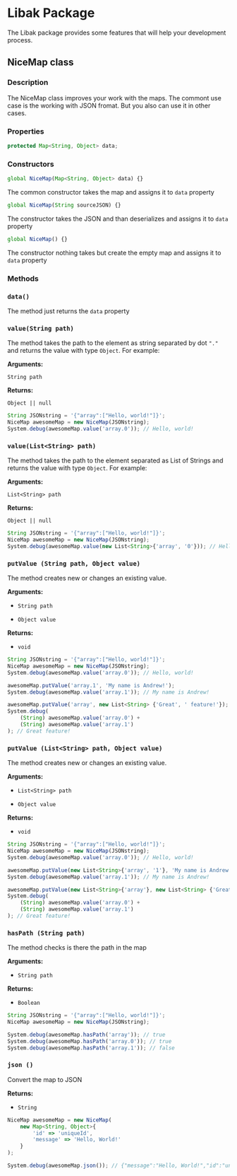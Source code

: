 # **Libak Package**

The Libak package provides some features that will help your development process.

## NiceMap class
### **Description**
The NiceMap class improves your work with the maps. The commont use case is the working with JSON fromat. But you also can use it in other cases.

### **Properties**
```js
protected Map<String, Object> data;
```

### **Constructors**

```js
global NiceMap(Map<String, Object> data) {}
```
The common constructor takes the map and assigns it to `data` property

```js
global NiceMap(String sourceJSON) {}
```
The constructor takes the JSON and than deserializes and assigns it to `data` property

```js
global NiceMap() {}
```
The constructor nothing takes but create the empty map and assigns it to `data` property

### **Methods**

### **`data()`**
The method just returns the `data` property

### **`value(String path)`**

The method takes the path to the element as string separated by dot `"."` and returns the value with type `Object`. For example:

**Arguments:**

`String path`

**Returns:**

`Object || null`

```js
String JSONstring = '{"array":["Hello, world!"]}';
NiceMap awesomeMap = new NiceMap(JSONstring);
System.debug(awesomeMap.value('array.0')); // Hello, world!
```

### **`value(List<String> path)`**

The method takes the path to the element separated as List of Strings and returns the value with type `Object`. For example:

**Arguments:**

`List<String> path`

**Returns:**

`Object || null`

```js
String JSONstring = '{"array":["Hello, world!"]}';
NiceMap awesomeMap = new NiceMap(JSONstring);
System.debug(awesomeMap.value(new List<String>{'array', '0'})); // Hello, world!
```

### **`putValue (String path, Object value)`**

The method creates new or changes an existing value.

**Arguments:**

- `String path`

- `Object value`

**Returns:**

- `void`
```js
String JSONstring = '{"array":["Hello, world!"]}';
NiceMap awesomeMap = new NiceMap(JSONstring);
System.debug(awesomeMap.value('array.0')); // Hello, world!

awesomeMap.putValue('array.1', 'My name is Andrew!');
System.debug(awesomeMap.value('array.1')); // My name is Andrew!

awesomeMap.putValue('array', new List<String> {'Great', ' feature!'});
System.debug(
	(String) awesomeMap.value('array.0') +
	(String) awesomeMap.value('array.1')
); // Great feature!
```

### **`putValue (List<String> path, Object value)`**

The method creates new or changes an existing value.

**Arguments:**

- `List<String> path`

- `Object value`

**Returns:**

- `void`
```js
String JSONstring = '{"array":["Hello, world!"]}';
NiceMap awesomeMap = new NiceMap(JSONstring);
System.debug(awesomeMap.value('array.0')); // Hello, world!

awesomeMap.putValue(new List<String>{'array', '1'}, 'My name is Andrew!');
System.debug(awesomeMap.value('array.1')); // My name is Andrew!

awesomeMap.putValue(new List<String>{'array'}, new List<String> {'Great', ' feature!'});
System.debug(
	(String) awesomeMap.value('array.0') +
	(String) awesomeMap.value('array.1')
); // Great feature!
```

### **`hasPath (String path)`**

The method checks is there the path in the map

**Arguments:**

- `String path`

**Returns:**

- `Boolean`

```js
String JSONstring = '{"array":["Hello, world!"]}';
NiceMap awesomeMap = new NiceMap(JSONstring);

System.debug(awesomeMap.hasPath('array')); // true
System.debug(awesomeMap.hasPath('array.0')); // true
System.debug(awesomeMap.hasPath('array.1')); // false
```

### **`json ()`**

Convert the map to JSON

**Returns:**

- `String`

```js
NiceMap awesomeMap = new NiceMap(
	new Map<String, Object>{
		'id' => 'uniqueId',
		'message' => 'Hello, World!'
	}
);

System.debug(awesomeMap.json()); // {"message":"Hello, World!","id":"uniqueId"}
```